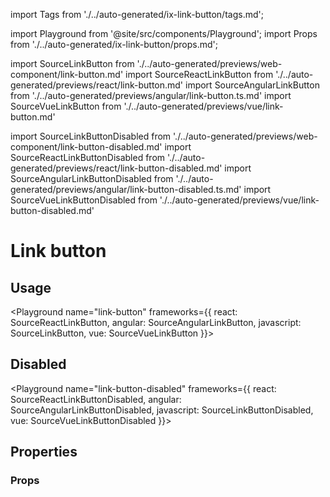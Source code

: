 import Tags from './../auto-generated/ix-link-button/tags.md';

import Playground from '@site/src/components/Playground';
import Props from './../auto-generated/ix-link-button/props.md';

import SourceLinkButton from './../auto-generated/previews/web-component/link-button.md'
import SourceReactLinkButton from './../auto-generated/previews/react/link-button.md'
import SourceAngularLinkButton from './../auto-generated/previews/angular/link-button.ts.md'
import SourceVueLinkButton from './../auto-generated/previews/vue/link-button.md'

import SourceLinkButtonDisabled from './../auto-generated/previews/web-component/link-button-disabled.md'
import SourceReactLinkButtonDisabled from './../auto-generated/previews/react/link-button-disabled.md'
import SourceAngularLinkButtonDisabled from './../auto-generated/previews/angular/link-button-disabled.ts.md'
import SourceVueLinkButtonDisabled from './../auto-generated/previews/vue/link-button-disabled.md'

# Link button

<Tags />

## Usage

<Playground
name="link-button"
frameworks={{
  react: SourceReactLinkButton,
  angular: SourceAngularLinkButton,
  javascript: SourceLinkButton,
  vue: SourceVueLinkButton
}}>
</Playground>

## Disabled

<Playground
name="link-button-disabled"
frameworks={{
  react: SourceReactLinkButtonDisabled,
  angular: SourceAngularLinkButtonDisabled,
  javascript: SourceLinkButtonDisabled,
  vue: SourceVueLinkButtonDisabled
}}>
</Playground>

## Properties

### Props

<Props />
